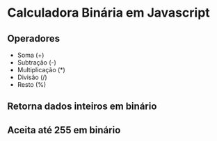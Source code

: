 # Calculadora Binária em Javascript

## Operadores

- Soma (+)
- Subtração (-)
- Multiplicação (\*)
- Divisão (/)
- Resto (%)

## Retorna dados inteiros em binário

## Aceita até 255 em binário
